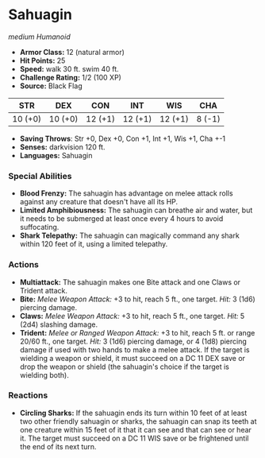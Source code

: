 # Sahuagin

*medium* *Humanoid*

- **Armor Class:** 12 (natural armor)
- **Hit Points:** 25 
- **Speed:** walk 30 ft. swim 40 ft.
- **Challenge Rating:** 1/2 (100 XP)
- **Source:** Black Flag

| STR | DEX | CON | INT | WIS | CHA |
| --- | --- | --- | --- | --- | --- |
| 10 (+0) | 10 (+0) | 12 (+1) | 12 (+1) | 12 (+1) | 8 (-1) |

- **Saving Throws**: Str +0, Dex +0, Con +1, Int +1, Wis +1, Cha +-1
- **Senses:** darkvision 120 ft.
- **Languages:** Sahuagin

### Special Abilities

- **Blood Frenzy:** The sahuagin has advantage on melee attack rolls against any creature that doesn't have all its HP.
- **Limited Amphibiousness:** The sahuagin can breathe air and water, but it needs to be submerged at least once every 4 hours to avoid suffocating.
- **Shark Telepathy:** The sahuagin can magically command any shark within 120 feet of it, using a limited telepathy.

### Actions

- **Multiattack:** The sahuagin makes one Bite attack and one Claws or Trident attack.
- **Bite:** _Melee Weapon Attack:_ +3 to hit, reach 5 ft., one target. _Hit:_ 3 (1d6) piercing damage.
- **Claws:** _Melee Weapon Attack:_ +3 to hit, reach 5 ft., one target. _Hit:_ 5 (2d4) slashing damage.
- **Trident:** _Melee or Ranged Weapon Attack:_ +3 to hit, reach 5 ft. or range 20/60 ft., one target. _Hit:_ 3 (1d6) piercing damage, or 4 (1d8) piercing damage if used with two hands to make a melee attack. If the target is wielding a weapon or shield, it must succeed on a DC 11 DEX save or drop the weapon or shield (the sahuagin's choice if the target is wielding both).

### Reactions

- **Circling Sharks:** If the sahuagin ends its turn within 10 feet of at least two other friendly sahuagin or sharks, the sahuagin can snap its teeth at one creature within 15 feet of it that it can see and that can see or hear it. The target must succeed on a DC 11 WIS save or be frightened until the end of its next turn.
